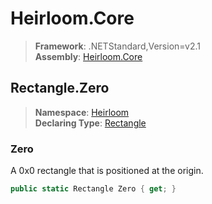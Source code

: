 # Heirloom.Core

> **Framework**: .NETStandard,Version=v2.1  
> **Assembly**: [Heirloom.Core][0]  

## Rectangle.Zero

> **Namespace**: [Heirloom][0]  
> **Declaring Type**: [Rectangle][1]  

### Zero

A 0x0 rectangle that is positioned at the origin.

```cs
public static Rectangle Zero { get; }
```

[0]: ../../../Heirloom.Core.md
[1]: ../Rectangle.md
